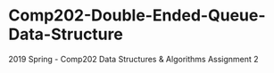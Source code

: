 # Comp202-Double-Ended-Queue-Data-Structure
2019 Spring - Comp202 Data Structures & Algorithms 
Assignment 2
